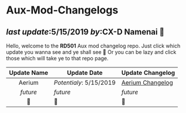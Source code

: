 # Aux-Mod-Changelogs   
_last update_:5/15/2019
_by_:**CX-D Namenai** 🐉
---
Hello, welcome to the **RD501** Aux mod changelog repo. Just click which update you wanna see and ye shall see 👀
Or you can be lazy and click those which will take ye to that repo page.

| Update Name   | Update Date   | Update Changelog  |
|:-----------:  |-------------  |------------------ |
|    Aerium             | *Potentialy*: 5/15/2019               |  [Aerium Changelog](https://github.com/namenai/Aux-Mod-Changelogs/blob/master/Aux%20-%205-15-2019%20-%20Aireium%20Update/README.md)                   |
|    *future*           |      *future*         |       *future*                | 
|        🔮      |    🐉          |      🍄                | 

